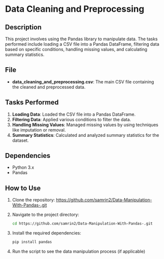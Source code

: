 

# Data Cleaning and Preprocessing

## Description

This project involves using the Pandas library to manipulate data. The tasks performed include loading a CSV file into a Pandas DataFrame, filtering data based on specific conditions, handling missing values, and calculating summary statistics.

## File

- **data_cleaning_and_preprocessing.csv**: The main CSV file containing the cleaned and preprocessed data.

## Tasks Performed

1. **Loading Data**: Loaded the CSV file into a Pandas DataFrame.
2. **Filtering Data**: Applied various conditions to filter the data.
3. **Handling Missing Values**: Managed missing values by using techniques like imputation or removal.
4. **Summary Statistics**: Calculated and analyzed summary statistics for the dataset.

## Dependencies

- Python 3.x
- Pandas

## How to Use

1. Clone the repository:  https://github.com/samrin2/Data-Manipulation-With-Pandas-.git

2. Navigate to the project directory:
    ```sh
    cd https://github.com/samrin2/Data-Manipulation-With-Pandas-.git
    ```
3. Install the required dependencies:
    ```sh
    pip install pandas
    ```
4. Run the script to see the data manipulation process (if applicable)
